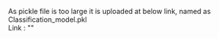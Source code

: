 As pickle file is too large it is uploaded at below link, named as Classification_model.pkl<br>
Link : ""
